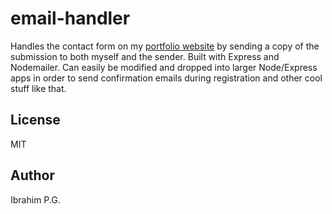 # email-handler
Handles the contact form on my [portfolio website](https://ibrahimpg.com) by sending a copy of the submission to both myself and the sender. Built with Express and Nodemailer. Can easily be modified and dropped into larger Node/Express apps in order to send confirmation emails during registration and other cool stuff like that.

## License
MIT

## Author
Ibrahim P.G.
